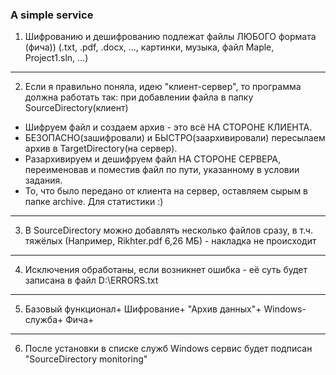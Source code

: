 ### A simple service ###

1) Шифрованию и дешифрованию подлежат файлы ЛЮБОГО формата (фича))
(.txt, .pdf, .docx, ..., картинки, музыка, файл Maple, Project1.sln, ...)
---
2) Если я правильно поняла, идею "клиент-сервер", то программа должна работать так: при добавлении файла в папку SourceDirectory(клиент)
- Шифруем файл и создаем архив  - это всё НА СТОРОНЕ КЛИЕНТА.
- БЕЗОПАСНО(зашифровали) и БЫСТРО(заархивировали) пересылаем архив в TargetDirectory(на сервер).
- Разархивируем и дешифруем файл НА СТОРОНЕ СЕРВЕРА, переименовав и поместив файл по пути, указанному в условии задания.
- То, что было передано от клиента на сервер, оставляем сырым в папке archive. Для статистики :)
---
3) В SourceDirectory можно добавлять несколько файлов сразу, в т.ч. тяжёлых (Например, Rikhter.pdf 6,26 МБ) - накладка не происходит
---
4) Исключения обработаны, если возникнет ошибка - её суть будет записана в файл D:\ERRORS.txt
---
5) Базовый функционал+
Шифрование+
"Архив данных"+
Windows-служба+
Фича+
---
6) После установки в списке служб Windows сервис будет подписан "SourceDirectory monitoring"
